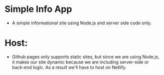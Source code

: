 # Simple Info App

- A simple informational site using Node.js and server side code only.

# Host:

- Github pages only supports static sites, but since we are using
  Node.js, it makes our site dynamic because we are including server-side
  or back-end logic. As a result we'll have to host on Netlify.
